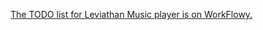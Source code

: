[The TODO list for Leviathan Music player is on WorkFlowy.](http://bit.ly/leviathan-music-player-todo)

